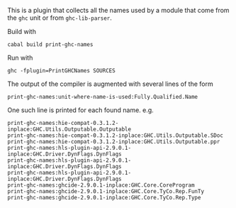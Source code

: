 This is a plugin that collects all the names used by a module that
come from the `ghc` unit or from `ghc-lib-parser`.

Build with

```
cabal build print-ghc-names
```

Run with

```
ghc -fplugin=PrintGHCNames SOURCES
```

The output of the compiler is augmented with several lines of the form

```
print-ghc-names:unit-where-name-is-used:Fully.Qualified.Name
```

One such line is printed for each found name. e.g.

```
print-ghc-names:hie-compat-0.3.1.2-inplace:GHC.Utils.Outputable.Outputable
print-ghc-names:hie-compat-0.3.1.2-inplace:GHC.Utils.Outputable.SDoc
print-ghc-names:hie-compat-0.3.1.2-inplace:GHC.Utils.Outputable.ppr
print-ghc-names:hls-plugin-api-2.9.0.1-inplace:GHC.Driver.DynFlags.DynFlags
print-ghc-names:hls-plugin-api-2.9.0.1-inplace:GHC.Driver.DynFlags.DynFlags
print-ghc-names:hls-plugin-api-2.9.0.1-inplace:GHC.Driver.DynFlags.DynFlags
print-ghc-names:ghcide-2.9.0.1-inplace:GHC.Core.CoreProgram
print-ghc-names:ghcide-2.9.0.1-inplace:GHC.Core.TyCo.Rep.FunTy
print-ghc-names:ghcide-2.9.0.1-inplace:GHC.Core.TyCo.Rep.Type
```
